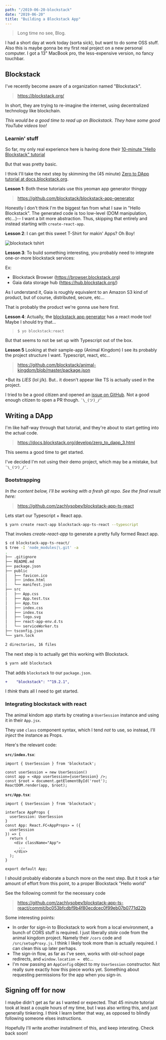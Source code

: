 ```yaml
---
path: "/2019-06-20-blockstack"
date: "2019-06-20"
title: "Building a Blockstack App"
---
```


> Long time no see, Blog.

I had a short day at work today (sorta sick), but want to do some OSS stuff.
Also this is maybe gonna be my first real project on a new personal computer.
I got a 13" MacBook pro, the less-expensive version, no fancy touchbar.

## Blockstack

I've recently become aware of a organization named "Blockstack".

> https://blockstack.org/

In short, they are trying to re-imagine the internet, using decentralized technology like blockchain.

*This would be a good time to read up on Blockstack. They have some good YouTube videos too!*


### Learnin' stuff

So far, my only real experience here is having done their [10-minute "Hello Blockstack" tutorial](https://docs.blockstack.org/browser/hello-blockstack)

But that was pretty basic.

I think I'll take the next step by skimming the (45 minute) [Zero to DApp tutorial at docs.blockstack.org](https://docs.blockstack.org/develop/zero_to_dapp_1.html).

**Lesson 1**: Both these tutorials use this yeoman app generator thinggy

> https://github.com/blockstack/blockstack-app-generator

Honestly I don't think I'm the biggest fan from what I saw in "Hello Blockstack". The generated code is too low-level (DOM manipulation, etc...)-- I want a bit more abstraction. Thus, skipping that entirely and instead starting with `create-react-app`.

**Lesson 2**: I can get this sweet T-Shirt for makin' Apps? Oh Boy!

![blockstack tshirt](https://docs.blockstack.org/develop/images/tshirt-blank.png)

**Lesson 3**: To build something interesting, you probably need to integrate one-or-more blockstack services:

Ex:
- Blockstack Browser (https://browser.blockstack.org)
- Gaia data storage hub (https://hub.blockstack.org/)

As I understand it, Gaia is roughly equivalent to an Amazon S3 kind of product, but of course, distributed, secure, etc...

That is probably the product we're gonna use here first.

**Lesson 4**: Actually, the [blockstack app generator](https://github.com/blockstack/blockstack-app-generator) has a react mode too! Maybe I should try that...

> `$ yo blockstack:react`

But that seems to not be set up with Typescript out of the box.

**Lesson 5** Looking at their sample-app (Animal Kingdom) I see its probably the project structure I want. Typescript, react, etc...

> https://github.com/blockstack/animal-kingdom/blob/master/package.json

*But its *LIES* (lol j/k). But.. it doesn't appear like TS is actually used in the project.

I tried to be a good citizen and opened an [issue on GitHub](https://github.com/blockstack/animal-kingdom/issues/239). Not a good enough citizen to open a PR though. `¯\_(ツ)_/¯`


## Writing a DApp

I'm like half-way through that tutorial, and they're about to start getting into the actual code.

> https://docs.blockstack.org/develop/zero_to_dapp_3.html

This seems a good time to get started.

I've decided I'm not using their demo project, which may be a mistake, but `¯\_(ツ)_/¯`.

### Bootstrapping

*In the content below, I'll be working with a fresh git repo. See the final result here:*

> https://github.com/zachlysobey/blockstack-app-ts-react

Lets start our Typescript + React app.

```sh
$ yarn create react-app blockstack-app-ts-react --typescript
```

That invokes *create-react-app* to generate a pretty fully formed React app.

```sh
$ cd blockstack-app-ts-react/
$ tree -I 'node_modules|\.git' -a
.
├── .gitignore
├── README.md
├── package.json
├── public
│   ├── favicon.ico
│   ├── index.html
│   └── manifest.json
├── src
│   ├── App.css
│   ├── App.test.tsx
│   ├── App.tsx
│   ├── index.css
│   ├── index.tsx
│   ├── logo.svg
│   ├── react-app-env.d.ts
│   └── serviceWorker.ts
├── tsconfig.json
└── yarn.lock

2 directories, 16 files
```

The next step is to actually get this working with Blockstack.

```sh
$ yarn add blockstack
```

That adds `blockstack` to our `package.json`.

```diff
+    "blockstack": "^19.2.1",
```

I *think* thats all I need to get started.

### Integrating blockstack with react

The animal kindom app starts by creating a `UserSession` instance and using it in their `App.jsx`.

They use `class` component syntax, which I tend *not* to use, so instead, I'll *inject* the instance as Props.

Here's the relevant code:

**`src/index.tsx`**:

```tsx
import { UserSession } from 'blockstack';

const userSession = new UserSession()
const app = <App userSession={userSession} />;
const $root = document.getElementById('root');
ReactDOM.render(app, $root);
```

**`src/App.tsx`**:

```tsx
import { UserSession } from 'blockstack';

interface AppProps {
  userSession: UserSession
}
const App: React.FC<AppProps> = ({
  userSession
}) => {
  return (
    <div className="App">
      ...
    </div>
  );
}

export default App;
```

I should probably elaborate a bunch more on the next step. But it took a fair amount of effort from this point, to a proper Blockstack "Hello world"

See the following commit for the necessary code

> https://github.com/zachlysobey/blockstack-app-ts-react/commit/bc053bfcdbf9b4f80ecdcec0f99eb07b0771d22b

Some interesting points:

 - In order for sign-in to Blockstack to work from a local environment, a bunch of CORS stuff is required. I just liberally *stole* code from the animal kingdom project. Namely their `/cors` code and `/src/setupProxy.js`. I think I likely took more than is actually required. I can clean this up later perhaps.
 - The sign-in flow, as far as I've seen, works with old-school page redirects, and `window.location = ` etc...
 - I'm now passing an `AppConfig` object to my `UserSession` constructor. Not really sure exactly how this piece works yet. Something about requesting permissions for the app when you sign-in.

## Signing off for now

I maybe didn't get as far as I wanted or expected. That 45 minute tutorial took at least a couple hours of my time, but I was also writing this, and just generally tinkering. I think I learn better that way, as opposed to blindly following someone elses instructions.

Hopefully I'll write another installment of this, and keep interating. Check back soon!
